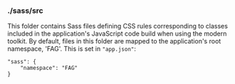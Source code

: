 ### ./sass/src

This folder contains Sass files defining CSS rules corresponding to classes
included in the application's JavaScript code build when using the modern toolkit.
By default, files in this folder are mapped to the application's root namespace, 'FAG'.
This is set in `"app.json"`:

    "sass": {
        "namespace": "FAG"
    }